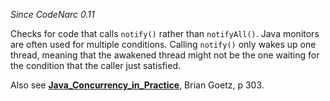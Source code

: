*Since CodeNarc 0.11*

Checks for code that calls `notify()` rather than `notifyAll()`. Java
monitors are often used for multiple conditions. Calling `notify()` only
wakes up one thread, meaning that the awakened thread might not be the
one waiting for the condition that the caller just satisfied.

Also see
[**Java\_Concurrency\_in\_Practice**](http://www.javaconcurrencyinpractice.com/),
Brian Goetz, p 303.
